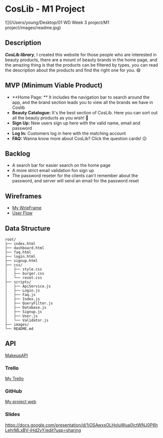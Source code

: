 # CosLib - M1 Project

![](/Users/young/Desktop/01 WD Week 3 project/M1 project/images/readme.jpg)

## Description

***CosLib library***, I created this website for those people who are interested in beauty products, there are a mount of beauty brands in the home page, and the amazing thing is that the products can be filtered by types, you can read the description about the products and find the right one for you. :smile:

## MVP (Minimum Viable Product)

- **Home Page: ** It includes the navigation bar to search around the app, and the brand section leads you to view all the brands we have in Coslib
- **Beauty Catalogue:** It's the best section of CosLib. Here you can sort out all the beauty products as you wish! :nail_care:
- **Sign Up:** New users sign up here with the valid name, email and password
- **Log In:** Customers log in here with the matching account
- **FAQ:** Wanna know more about CosLib? Click the question cards! :wink:

## Backlog

- A search bar for easier search on the home page
- A more strict email validation fon sign up
- The password reseter for the clients can't remember about the password, and server will send an email for the password reset

## Wireframes

- [My WrieFrame](https://balsamiq.cloud/sifmb5c/pq6fu8a)
- [User Flow]()

## Data Structure

```
root/
├── index.html
├── dashboard.html
├── faq.html
├── login.html
├── signup.html
├── css/
│   ├── style.css
│   ├── burger.css
│   └── reset.css
├── scripts/
│   ├── ApiService.js
│   ├── Login.js
│   ├── Faq.js
│   ├── Index.js
│   ├── QueryFilter.js
│   ├── Database.js
│   ├── Signup.js
│   ├── User.js
│   └── Validator.js
├── images/
└── README.md
```

## API

[MakeupAPI](http://makeup-api.herokuapp.com)

### Trello

[My Trello ](https://trello.com/invite/b/NzM69x9I/6d91030e86f88ae638d7a340d0390d08/coslib)

### GitHub

[My project web](https://ohhyangyang.github.io/M1-Project/index.html)

### Slides

https://docs.google.com/presentation/d/1jOSAwxsOLHoIuWua0lctWNJ0P6hLehrMLxBV-jHd2vY/edit?usp=sharing

